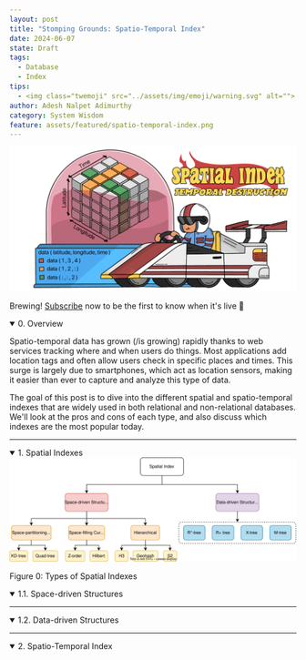 ```yaml
---
layout: post
title: "Stomping Grounds: Spatio-Temporal Index"
date: 2024-06-07
state: Draft
tags:
  - Database
  - Index
tips:
  - <img class="twemoji" src="../assets/img/emoji/warning.svg" alt=""> WIP
author: Adesh Nalpet Adimurthy
category: System Wisdom
feature: assets/featured/spatio-temporal-index.png
---
```


<img class="center-image" src="./assets/featured/spatio-temporal-index.png" /> 

<p>Brewing! <a href="https://pyblog.medium.com/subscribe" target="_blank">Subscribe</a> now to be the first to know when it's live 🐙</p>

<details open><summary class="h3">0. Overview</summary>
<p>Spatio-temporal data has grown (/is growing) rapidly thanks to web services tracking where and when users do things. Most applications add location tags and often allow users check in specific places and times. This surge is largely due to smartphones, which act as location sensors, making it easier than ever to capture and analyze this type of data.</p>

<p>The goal of this post is to dive into the different spatial and spatio-temporal indexes that are widely used in both relational and non-relational databases. We'll look at the pros and cons of each type, and also discuss which indexes are the most popular today.</p>
</details>

<hr class="clear-hr">

<details open><summary class="h3">1. Spatial Indexes</summary>
  <img class="center-image-0" src="./assets/posts/spatial-index/spatial-index-types.svg" /> 
  <p class="figure-header">Figure 0: Types of Spatial Indexes</p>
  
  <details open class="text-container"><summary class="h4">1.1. Space-driven Structures</summary>
  </details>

  <hr class="sub-hr">

  <details open class="text-container"><summary class="h4">1.2. Data-driven Structures</summary>
  </details>

</details>

<hr class="clear-hr">

<details open><summary class="h3">2. Spatio-Temporal Index</summary>
</details>